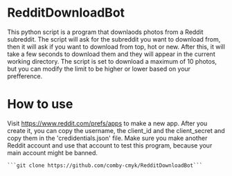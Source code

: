 # RedditDownloadBot
  This python script is a program that downlaods photos from a Reddit subreddit. The script will ask for the subreddit you want to 
download from, then it will ask if you want to download from top, hot or new. After this, it will take a few seconds to download them and they will appear in the 
current working directory. The script is set to download a maximum of 10 photos, but you can modify the limit to be higher or lower based on your
prefference.

# How to use
   Visit https://www.reddit.com/prefs/apps to make a new app. After you create it, you can copy the username, the client_id and the client_secret and
copy them in the 'credidentials.json' file. Make sure you make another Reddit account and use that account to test this program, because your main account might be banned.


~~~Clone the repositiry~~~
```git clone https://github.com/comby-cmyk/RedditDownloadBot```

